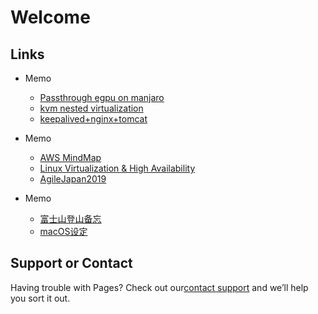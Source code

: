 # Welcome

## Links

- Memo
  - [Passthrough egpu on manjaro](https://xflduke.github.io/pages/passthroughPCI/passthroughEgpuOnManjaro)
  - [kvm nested virtualization](https://xflduke.github.io/pages/kvmNestVm/kvmNestVm)
  - [keepalived+nginx+tomcat](https://xflduke.github.io/pages/keepalived_nginx/index)

- Memo
  - [AWS MindMap](https://github.com/xflduke/learning_mindmap/tree/master/AWS_Arch/AWS_MindMap.pdf)
  - [Linux Virtualization & High Availability](https://github.com/xflduke/learning_mindmap/tree/master/Linux%20Virtualization%20%26%20High%20Availability/Linux%20Virtualization%20%26%20High%20Availability.pdf)
  - [AgileJapan2019](https://xflduke.github.io/pages/agileJapan2019/メモ)

- Memo
  - [富士山登山备忘](https://xflduke.github.io/pages/yamareco/fujisan)
  - [macOS设定](https://xflduke.github.io/pages/macos/macosMemo)

## Support or Contact

Having trouble with Pages? Check out our[contact support](https://github.com/xflduke/xflduke.github.io) and we’ll help you sort it out.
